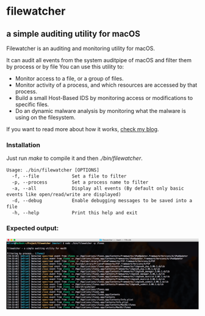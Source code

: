 # filewatcher
## a simple auditing utility for macOS

Filewatcher is an auditing and monitoring utility for macOS.

It can audit all events from the system auditpipe of macOS and filter them by process or by file
You can use this utility to:
 - Monitor access to a file, or a group of files.
 - Monitor activity of a process, and which resources are accessed by that process.
 - Build a small Host-Based IDS by monitoring access or modifications to specific files.
 - Do an dynamic malware analysis by monitoring what the malware is using on the filesystem.
  

If you want to read more about how it works, [check my blog](https://m3liot.github.io/).


### Installation
Just run <i>make</i> to compile it and then <i>./bin/filewatcher</i>.

```
Usage: ./bin/filewatcher [OPTIONS]
  -f, --file            Set a file to filter
  -p, --process         Set a process name to filter
  -a, --all             Display all events (By default only basic events like open/read/write are displayed)
  -d, --debug           Enable debugging messages to be saved into a file
  -h, --help            Print this help and exit
```
### Expected output:
<p align="center">
<img src="screenshot.png" alt="Output" />
</p>
